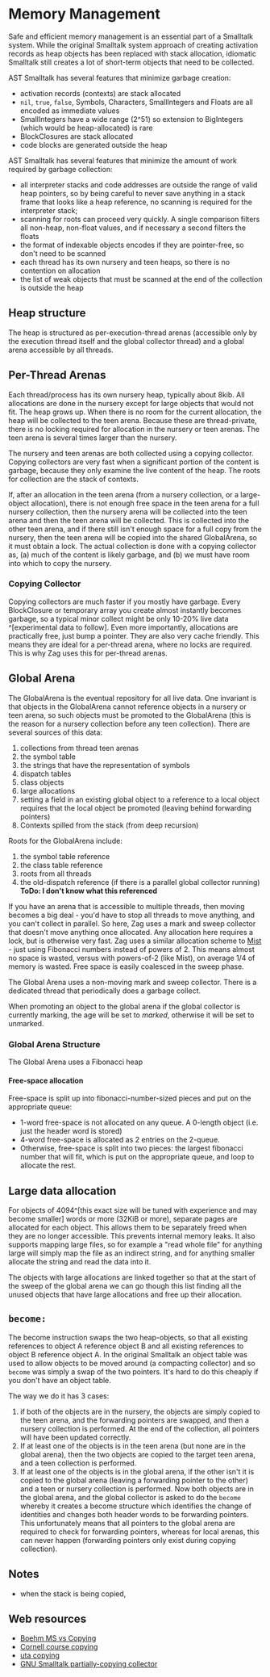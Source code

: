 # Memory Management


Safe and efficient memory management is an essential part of a Smalltalk system. While the original Smalltalk system approach of creating activation records as heap objects has been replaced with stack allocation, idiomatic Smalltalk still creates a lot of short-term objects that need to be collected.

AST Smalltalk has several features that minimize garbage creation:
- activation records (contexts) are stack allocated
- `nil`, `true`, `false`, Symbols, Characters, SmallIntegers and Floats are all encoded as immediate values
- SmallIntegers have a wide range (2^51) so extension to BigIntegers (which would be heap-allocated) is rare
- BlockClosures are stack allocated
- code blocks are generated outside the heap

AST Smalltalk has several features that minimize the amount of work required by garbage collection:
- all interpreter stacks and code addresses are outside the range of valid heap pointers, so by being careful to never save anything in a stack frame that looks like a heap reference, no scanning is required for the interpreter stack;
- scanning for roots can proceed very quickly. A single comparison filters all non-heap, non-float values, and if necessary a second filters the floats
- the format of indexable objects encodes if they are pointer-free, so don't need to be scanned
- each thread has its own nursery and teen heaps, so there is no contention on allocation
- the list of weak objects that must be scanned at the end of the collection is outside the heap

## Heap structure

The heap is structured as per-execution-thread arenas (accessible only by the execution thread itself and the global collector thread) and a global arena accessible by all threads.

## Per-Thread Arenas
Each thread/process has its own nursery heap, typically about 8kib. All allocations are done in the nursery except for large objects that would not fit. The heap grows up. When there is no room for the current allocation, the heap will be collected to the teen arena. Because these are thread-private, there is no locking required for allocation in the nursery or teen arenas. The teen arena is several times larger than the nursery.

The nursery and teen arenas are both collected using a copying collector. Copying collectors are very fast when a significant portion of the content is garbage, because they only examine the live content of the heap. The roots for collection are the stack of contexts.

If, after an allocation in the teen arena (from a nursery collection, or a large-object allocation), there is not enough free space in the teen arena for a full nursery collection, then the nursery arena will be collected into the teen arena and then the teen arena will be collected. This is collected into the other teen arena, and if there still isn't enough space for a full copy from the nursery, then the teen arena will be copied into the shared GlobalArena, so it must obtain a lock. The actual collection is done with a copying collector as, (a) much of the content is likely garbage, and (b) we must have room into which to copy the nursery.

### Copying Collector
Copying collectors are much faster if you mostly have garbage. Every BlockClosure or temporary array you create almost instantly becomes garbage, so a typical minor collect might be only 10-20% live data ^[experimental data to follow]. Even more importantly, allocations are practically free, just bump a pointer. They are also very cache friendly. This means they are ideal for a per-thread arena, where no locks are required. This is why Zag uses this for per-thread arenas.

## Global Arena
The GlobalArena is the eventual repository for all live data. One invariant is that objects in the GlobalArena cannot reference objects in a nursery or teen arena, so such objects must be promoted to the GlobalArena (this is the reason for a nursery collection before any teen collection). There are several sources of this data:
1. collections from thread teen arenas
2. the symbol table
3. the strings that have the representation of symbols
4. dispatch tables
5. class objects
6. large allocations
7. setting a field in an existing global object to a reference to a local object requires that the local object be promoted (leaving behind forwarding pointers)
8. Contexts spilled from the stack (from deep recursion)

Roots for the GlobalArena include:
1. the symbol table reference
2. the class table reference
3. roots from all threads
4. the old-dispatch reference (if there is a parallel global collector running) **ToDo: I don't know what this referenced**

If you have an arena that is accessible to multiple threads, then moving becomes a big deal - you'd have to stop all threads to move anything, and you can't collect in parallel. So here, Zag uses a mark and sweep collector that doesn't move anything once allocated. Any allocation here requires a lock, but is otherwise very fast. Zag uses a similar allocation scheme to [Mist](https://github.com/martinmcclure/mist) - just using Fibonacci numbers instead of powers of 2. This means almost no space is wasted, versus with powers-of-2 (like Mist), on average 1/4 of memory is wasted. Free space is easily coalesced in the sweep phase.

The Global Arena uses a non-moving mark and sweep collector. There is a dedicated thread that periodically does a garbage collect.

When promoting an object to the global arena if the global collector is currently marking, the age will be set to *marked*, otherwise it will be set to unmarked.

### Global Arena Structure
The Global Arena uses a Fibonacci heap

#### Free-space allocation
Free-space is split up into fibonacci-number-sized pieces and put on the appropriate queue:
- 1-word free-space is not allocated on any queue. A 0-length object (i.e. just the header word is stored) 
- 4-word free-space is allocated as 2 entries on the 2-queue. 
- Otherwise, free-space is split into two pieces: the largest fibonacci number that will fit, which is put on the appropriate queue, and loop to allocate the rest.

## Large data allocation
For objects of 4094^[this exact size will be tuned with experience and may become smaller] words or more (32KiB or more), separate pages are allocated for each object. This allows them to be separately freed when they are no longer accessible. This prevents internal memory leaks. It also supports mapping large files, so for example a "read whole file" for anything large will simply map the file as an indirect string, and for anything smaller allocate the string and read the data into it.

The objects with large allocations are linked together so that at the start of the sweep of the global arena we can go though this list finding all the unused objects that have large allocations and free up their allocation.

## `become:`
The become instruction swaps the two heap-objects, so that all existing references to object A reference object B and all existing references to object B reference object A. In the original Smalltalk an object table was used to allow objects to be moved around (a compacting collector) and so `become` was simply a swap of the two pointers. It's hard to do this cheaply if you don't have an object table.

The way we do it has 3 cases:
1. if both of the objects are in the nursery, the objects are simply copied to the teen arena, and the forwarding pointers are swapped, and then a nursery collection is performed. At the end of the collection, all pointers will have been updated correctly.
2. If at least one of the objects is in the teen arena (but none are in the global arena), then the two objects are copied to the target teen arena, and a teen collection is performed.
3. If at least one of the objects is in the global arena, if the other isn't it is copied to the global arena (leaving a forwarding pointer to the other) and a teen or nursery collection is performed. Now both objects are in the global arena, and the global collector is asked to do the `become` whereby it creates a become structure which identifies the change of identities and changes both header words to be forwarding pointers. This unfortunately means that all pointers to the global arena are required to check for forwarding pointers, whereas for local arenas, this can never happen (forwarding pointers only exist during copying collection).

## Notes
- when the stack is being copied, 
## Web resources
- [Boehm MS vs Copying](https://hboehm.info/gc/complexity.html)
- [Cornell course copying](http://www.cs.cornell.edu/courses/cs312/2003fa/lectures/sec24.htm)
- [uta copying](https://lambda.uta.edu/cse5317/notes/node48.html)
- [GNU Smalltalk partially-copying collector](https://www.gnu.org/software/smalltalk/manual/html_node/GC.html)